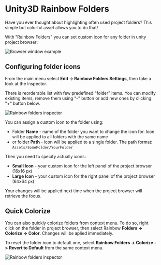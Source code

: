 # Unity3D Rainbow Folders

Have you ever thought about highlighting often used project folders? This simple but colorful asset allows you to do that!

With "Rainbow Folders" you can set custom icon for any folder in unity project browser:

![Browser window example](https://raw.githubusercontent.com/PhannGor/phanngor.github.io/master/RainbowFolders/v0.2.1_01.png)

## Configuring folder icons

From the main menu select **Edit -> Rainbow Folders Settings**, then take a look at the Inspector.

There is reorderable list with few predefined "folder" items. You can modify existing items, remove them using "-" button or add new ones by clicking "+" button below.

![Rainbow folders inspector](https://raw.githubusercontent.com/PhannGor/phanngor.github.io/master/RainbowFolders/v0.2.1_02.png)


You can assign a custom icon to the folder using:
* Folder **Name** - name of the folder you want to change the icon for. Icon will be applied to all folders with the same name
* or folder **Path** - icon will be applied to a single folder. The path format: `Assets/SomeFolder/YourFolder`

Then you need to specify actually icons:
* **Small Icon** - your custom icon for the left panel of the project browser (16x16 px)
* **Large Icon**  - your custom icon for the right panel of the project browser (64x64 px)

Your changes will be applied next time when the project browser will retrieve the focus.

## Quick Colorize

You can also quickly colorize folders from context menu. To do so, right click on the folder in project browser, then select Rainbow **Folders -> Colorize -> Color**. Changes will be aplied immediately.

To reset the folder icon to default one, select **Rainbow Folders -> Colorize -> Revert to Default** from the same context menu.

![Rainbow folders inspector](https://raw.githubusercontent.com/PhannGor/phanngor.github.io/master/RainbowFolders/v0.2.1_03.png)
